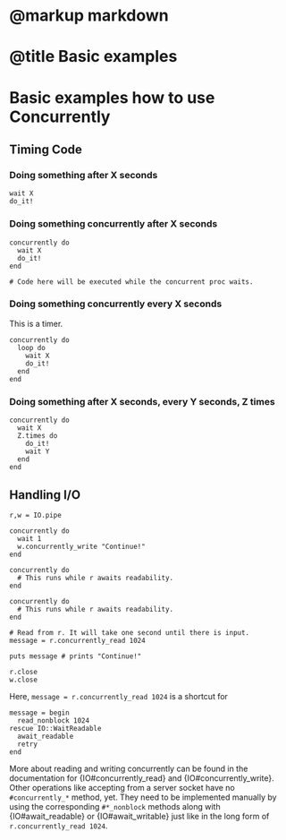 # @markup markdown
# @title Basic examples

# Basic examples how to use Concurrently

## Timing Code

### Doing something after X seconds

```
wait X
do_it!
```

### Doing something concurrently after X seconds

```
concurrently do
  wait X
  do_it!
end

# Code here will be executed while the concurrent proc waits.
```

### Doing something concurrently every X seconds

This is a timer.

```
concurrently do
  loop do
    wait X
    do_it!
  end
end
```

### Doing something after X seconds, every Y seconds, Z times

```
concurrently do
  wait X
  Z.times do
    do_it!
    wait Y
  end
end
```

## Handling I/O

```
r,w = IO.pipe

concurrently do
  wait 1
  w.concurrently_write "Continue!"
end

concurrently do
  # This runs while r awaits readability.
end

concurrently do
  # This runs while r awaits readability.
end

# Read from r. It will take one second until there is input.
message = r.concurrently_read 1024

puts message # prints "Continue!"

r.close
w.close
```

Here, `message = r.concurrently_read 1024` is a shortcut for

```
message = begin
  read_nonblock 1024
rescue IO::WaitReadable
  await_readable
  retry
end
```

More about reading and writing concurrently can be found in the documentation
for {IO#concurrently_read} and {IO#concurrently_write}. Other operations like
accepting from a server socket have no `#concurrently_*` method, yet. They need
to be implemented manually by using the corresponding `#*_nonblock` methods
along with {IO#await_readable} or {IO#await_writable} just like in the long form
of `r.concurrently_read 1024`.